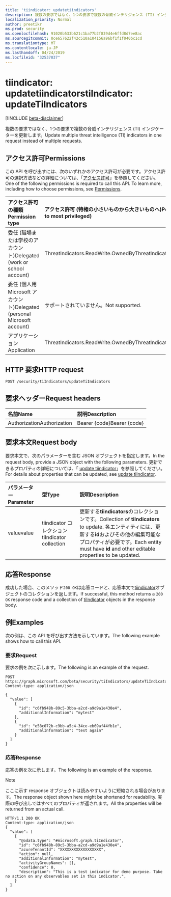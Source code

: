 ```yaml
---
title: 'tiindicator: updatetiindicators'
description: 複数の要求ではなく、1つの要求で複数の脅威インテリジェンス (TI) インジケーターを更新します。
localization_priority: Normal
author: preetikr
ms.prod: security
ms.openlocfilehash: 91020b533b621c1ba77b2f839d4e6ffd8d7ee8ac
ms.sourcegitcommit: 0ce657622f42c510a104156a96bf1f1f040bc1cd
ms.translationtype: MT
ms.contentlocale: ja-JP
ms.lasthandoff: 04/24/2019
ms.locfileid: "32537037"
---
```

# <a name="tiindicator-updatetiindicators"></a><span data-ttu-id="02d8f-103">tiindicator: updatetiindicators</span><span class="sxs-lookup"><span data-stu-id="02d8f-103">tiIndicator: updateTiIndicators</span></span>

[!INCLUDE [beta-disclaimer](../../includes/beta-disclaimer.md)]

<span data-ttu-id="02d8f-104">複数の要求ではなく、1つの要求で複数の脅威インテリジェンス (TI) インジケーターを更新します。</span><span class="sxs-lookup"><span data-stu-id="02d8f-104">Update multiple threat intelligence (TI) indicators in one request instead of multiple requests.</span></span>

## <a name="permissions"></a><span data-ttu-id="02d8f-105">アクセス許可</span><span class="sxs-lookup"><span data-stu-id="02d8f-105">Permissions</span></span>

<span data-ttu-id="02d8f-p101">この API を呼び出すには、次のいずれかのアクセス許可が必要です。アクセス許可の選択方法などの詳細については、「[アクセス許可](/graph/permissions-reference)」を参照してください。</span><span class="sxs-lookup"><span data-stu-id="02d8f-p101">One of the following permissions is required to call this API. To learn more, including how to choose permissions, see [Permissions](/graph/permissions-reference).</span></span>

| <span data-ttu-id="02d8f-108">アクセス許可の種類</span><span class="sxs-lookup"><span data-stu-id="02d8f-108">Permission type</span></span>   | <span data-ttu-id="02d8f-109">アクセス許可 (特権の小さいものから大きいものへ)</span><span class="sxs-lookup"><span data-stu-id="02d8f-109">Permissions (from least to most privileged)</span></span> |
|:---------------------------------------|:--------------------------------------------|
| <span data-ttu-id="02d8f-110">委任 (職場または学校のアカウント)</span><span class="sxs-lookup"><span data-stu-id="02d8f-110">Delegated (work or school account)</span></span>     | <span data-ttu-id="02d8f-111">ThreatIndicators.ReadWrite.OwnedBy</span><span class="sxs-lookup"><span data-stu-id="02d8f-111">ThreatIndicators.ReadWrite.OwnedBy</span></span> |
| <span data-ttu-id="02d8f-112">委任 (個人用 Microsoft アカウント)</span><span class="sxs-lookup"><span data-stu-id="02d8f-112">Delegated (personal Microsoft account)</span></span> | <span data-ttu-id="02d8f-113">サポートされていません。</span><span class="sxs-lookup"><span data-stu-id="02d8f-113">Not supported.</span></span> |
| <span data-ttu-id="02d8f-114">アプリケーション</span><span class="sxs-lookup"><span data-stu-id="02d8f-114">Application</span></span>                            | <span data-ttu-id="02d8f-115">ThreatIndicators.ReadWrite.OwnedBy</span><span class="sxs-lookup"><span data-stu-id="02d8f-115">ThreatIndicators.ReadWrite.OwnedBy</span></span> |

## <a name="http-request"></a><span data-ttu-id="02d8f-116">HTTP 要求</span><span class="sxs-lookup"><span data-stu-id="02d8f-116">HTTP request</span></span>

<!-- { "blockType": "ignored" } -->

```http
POST /security/tiIndicators/updateTiIndicators
```

## <a name="request-headers"></a><span data-ttu-id="02d8f-117">要求ヘッダー</span><span class="sxs-lookup"><span data-stu-id="02d8f-117">Request headers</span></span>

| <span data-ttu-id="02d8f-118">名前</span><span class="sxs-lookup"><span data-stu-id="02d8f-118">Name</span></span>          | <span data-ttu-id="02d8f-119">説明</span><span class="sxs-lookup"><span data-stu-id="02d8f-119">Description</span></span>   |
|:--------------|:--------------|
| <span data-ttu-id="02d8f-120">Authorization</span><span class="sxs-lookup"><span data-stu-id="02d8f-120">Authorization</span></span> | <span data-ttu-id="02d8f-121">Bearer {code}</span><span class="sxs-lookup"><span data-stu-id="02d8f-121">Bearer {code}</span></span> |

## <a name="request-body"></a><span data-ttu-id="02d8f-122">要求本文</span><span class="sxs-lookup"><span data-stu-id="02d8f-122">Request body</span></span>

<span data-ttu-id="02d8f-123">要求本文で、次のパラメーターを含む JSON オブジェクトを指定します。</span><span class="sxs-lookup"><span data-stu-id="02d8f-123">In the request body, provide a JSON object with the following parameters.</span></span> <span data-ttu-id="02d8f-124">更新できるプロパティの詳細については、「 [update tiindicator](tiindicator-update.md)」を参照してください。</span><span class="sxs-lookup"><span data-stu-id="02d8f-124">For details about properties that can be updated, see [update tiIndicator](tiindicator-update.md).</span></span>

| <span data-ttu-id="02d8f-125">パラメーター</span><span class="sxs-lookup"><span data-stu-id="02d8f-125">Parameter</span></span>    | <span data-ttu-id="02d8f-126">型</span><span class="sxs-lookup"><span data-stu-id="02d8f-126">Type</span></span>        | <span data-ttu-id="02d8f-127">説明</span><span class="sxs-lookup"><span data-stu-id="02d8f-127">Description</span></span> |
|:-------------|:------------|:------------|
|<span data-ttu-id="02d8f-128">value</span><span class="sxs-lookup"><span data-stu-id="02d8f-128">value</span></span>|<span data-ttu-id="02d8f-129">tiindicator コレクション</span><span class="sxs-lookup"><span data-stu-id="02d8f-129">tiIndicator collection</span></span>| <span data-ttu-id="02d8f-130">更新する**tiindicators**のコレクションです。</span><span class="sxs-lookup"><span data-stu-id="02d8f-130">Collection of **tiIndicators** to update.</span></span> <span data-ttu-id="02d8f-131">各エンティティには、更新する**id**およびその他の編集可能なプロパティが必要です。</span><span class="sxs-lookup"><span data-stu-id="02d8f-131">Each entity must have **id** and other editable properties to be updated.</span></span>|

## <a name="response"></a><span data-ttu-id="02d8f-132">応答</span><span class="sxs-lookup"><span data-stu-id="02d8f-132">Response</span></span>

<span data-ttu-id="02d8f-133">成功した場合、このメソッド`200 OK`は応答コードと、応答本文で[tiindicator](../resources/tiindicator.md)オブジェクトのコレクションを返します。</span><span class="sxs-lookup"><span data-stu-id="02d8f-133">If successful, this method returns a `200 OK` response code and a collection of [tiIndicator](../resources/tiindicator.md) objects in the response body.</span></span>

## <a name="examples"></a><span data-ttu-id="02d8f-134">例</span><span class="sxs-lookup"><span data-stu-id="02d8f-134">Examples</span></span>

<span data-ttu-id="02d8f-135">次の例は、この API を呼び出す方法を示しています。</span><span class="sxs-lookup"><span data-stu-id="02d8f-135">The following example shows how to call this API.</span></span>

### <a name="request"></a><span data-ttu-id="02d8f-136">要求</span><span class="sxs-lookup"><span data-stu-id="02d8f-136">Request</span></span>

<span data-ttu-id="02d8f-137">要求の例を次に示します。</span><span class="sxs-lookup"><span data-stu-id="02d8f-137">The following is an example of the request.</span></span>
<!-- {
  "blockType": "request",
  "name": "tiindicator_updatetiindicators"
}-->
```http
POST https://graph.microsoft.com/beta/security/tiIndicators/updateTiIndicators
Content-type: application/json

{
  "value": [
    {
      "id": "c6fb948b-89c5-3bba-a2cd-a9d9a1e430e4",
      "additionalInformation": "mytest"
    },
    {
      "id": "e58c072b-c9bb-a5c4-34ce-eb69af44fb1e",
      "additionalInformation": "test again"
    }
  ]
}

```

### <a name="response"></a><span data-ttu-id="02d8f-138">応答</span><span class="sxs-lookup"><span data-stu-id="02d8f-138">Response</span></span>

<span data-ttu-id="02d8f-139">応答の例を次に示します。</span><span class="sxs-lookup"><span data-stu-id="02d8f-139">The following is an example of the response.</span></span>

> [!NOTE]
> <span data-ttu-id="02d8f-140">ここに示す response オブジェクトは読みやすいように短縮される場合があります。</span><span class="sxs-lookup"><span data-stu-id="02d8f-140">The response object shown here might be shortened for readability.</span></span> <span data-ttu-id="02d8f-141">実際の呼び出しではすべてのプロパティが返されます。</span><span class="sxs-lookup"><span data-stu-id="02d8f-141">All the properties will be returned from an actual call.</span></span>

<!-- {
  "blockType": "response",
  "truncated": true,
  "@odata.type": "microsoft.graph.tiIndicator",
  "isCollection": true
} -->

```http
HTTP/1.1 200 OK
Content-type: application/json
{
  "value": [
    {
      "@odata.type": "#microsoft.graph.tiIndicator",
      "id": "c6fb948b-89c5-3bba-a2cd-a9d9a1e430e4",
      "azureTenantId": "XXXXXXXXXXXXXXXXXX",
      "action": null,
      "additionalInformation": "mytest",
      "activityGroupNames": [],
      "confidence": 0,
      "description": "This is a test indicator for demo purpose. Take no action on any observables set in this indicator.",
    }
  ]
}
```

<!-- uuid: 16cd6b66-4b1a-43a1-adaf-3a886856ed98
2019-02-04 14:57:30 UTC -->
<!-- {
  "type": "#page.annotation",
  "description": "tiIndicator: updateTiIndicators",
  "keywords": "",
  "section": "documentation",
  "tocPath": ""
}-->
